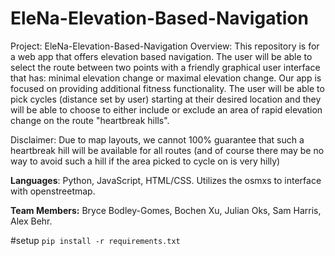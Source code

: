 # EleNa-Elevation-Based-Navigation
Project: EleNa-Elevation-Based-Navigation
Overview: This repository is for a web app that offers elevation based navigation. 
The user will be able to select the route between two points with a friendly 
graphical user interface that has: minimal elevation change or maximal elevation 
change. Our app is focused on providing additional fitness functionality. 
The user will be able to pick cycles (distance set by user) starting at their 
desired location and they will be able to choose to either 
include or exclude an area of rapid elevation change on the route "heartbreak hills".

Disclaimer: Due to map layouts, we cannot 100% guarantee that such a heartbreak hill will be available for all routes 
(and of course there may be no way to avoid such a hill if the area picked to cycle on is very hilly)

<b>Languages</b>: Python, JavaScript, HTML/CSS. 
Utilizes the osmxs to interface with openstreetmap.

<b>Team Members:</b> Bryce Bodley-Gomes, Bochen Xu, Julian Oks, Sam Harris, Alex Behr.


#setup
``` pip install -r requirements.txt ```
